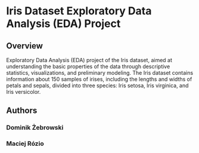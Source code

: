# Iris Dataset Exploratory Data Analysis (EDA) Project

## Overview

Exploratory Data Analysis (EDA) project of the Iris dataset, aimed at understanding the basic properties of the data through descriptive statistics, visualizations, and preliminary modeling. The Iris dataset contains information about 150 samples of irises, including the lengths and widths of petals and sepals, divided into three species: Iris setosa, Iris virginica, and Iris versicolor.

## Authors
### Dominik Żebrowski
### Maciej Rózio
